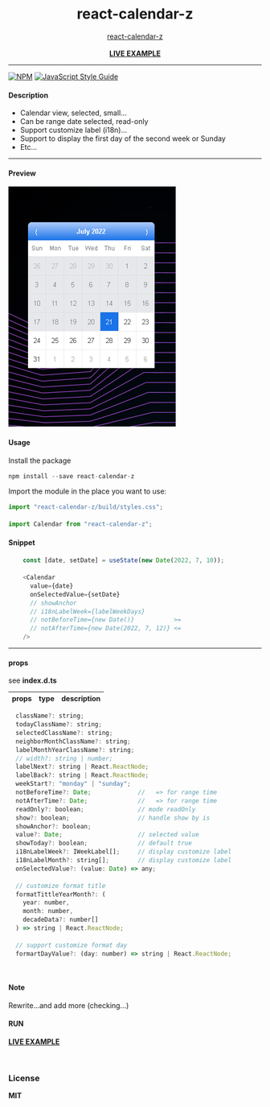 <div align="center">
    <h1>react-calendar-z</h1>
    <a href="https://www.npmjs.com/package/react-calendar-z">react-calendar-z</a>
    <br />
    <br />
    <b><a href="https://codesandbox.io/s/86omu9">LIVE EXAMPLE</a></b>
</div>

---

[![NPM](https://img.shields.io/npm/v/react-calendar-z.svg)](https://www.npmjs.com/package/react-calendar-z) [![JavaScript Style Guide](https://img.shields.io/badge/code_style-standard-brightgreen.svg)](https://standardjs.com)


#### Description

+ Calendar view, selected, small...
+ Can be range date selected, read-only
+ Support customize label (i18n)...
+ Support to display the first day of the second week or Sunday
+ Etc...

---


#### Preview
![Date-Calendar](https://github.com/delpikye-v/react-calendar/blob/main/demo.png)

#### Usage

Install the package

```js
npm install --save react-calendar-z

```

Import the module in the place you want to use:
```js
import "react-calendar-z/build/styles.css";

import Calendar from "react-calendar-z";

```

#### Snippet
```js
    const [date, setDate] = useState(new Date(2022, 7, 10));

    <Calendar
      value={date}
      onSelectedValue={setDate}
      // showAnchor
      // i18nLabelWeek={labelWeekDays}
      // notBeforeTime={new Date()}           >=
      // notAfterTime={new Date(2022, 7, 12)} <=
    />

```

---

#### props

see <b>index.d.ts</b>


| props                | type                          | description                                                                |
|----------------------|-------------------------------|----------------------------------------------------------------------------|

```js
  className?: string;
  todayClassName?: string;
  selectedClassName?: string;
  neighborMonthClassName?: string;
  labelMonthYearClassName?: string;
  // width?: string | number;
  labelNext?: string | React.ReactNode;
  labelBack?: string | React.ReactNode;
  weekStart?: "monday" | "sunday";
  notBeforeTime?: Date;             //   => for range time
  notAfterTime?: Date;              //   => for range time
  readOnly?: boolean;               // mode readOnly
  show?: boolean;                   // handle show by is
  showAnchor?: boolean;
  value?: Date;                     // selected value
  showToday?: boolean;              // default true
  i18nLabelWeek?: IWeekLabel[];     // display customize label
  i18nLabelMonth?: string[];        // display customize label
  onSelectedValue?: (value: Date) => any;

  // customize format title
  formatTittleYearMonth?: (
    year: number,
    month: number,
    decadeData?: number[]
  ) => string | React.ReactNode;

  // support customize format day
  formartDayValue?: (day: number) => string | React.ReactNode;
```

<br />

#### Note

Rewrite...and add more (checking...)
<br />

#### RUN

<b><a href="https://codesandbox.io/u/delpi.k">LIVE EXAMPLE</a>

<br />

### License

MIT
